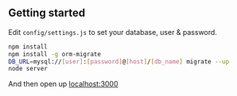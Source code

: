 ## Getting started

Edit `config/settings.js` to set your database, user & password.

```bash
npm install
npm install -g orm-migrate
DB_URL=mysql://[user]:[password]@[host]/[db_name] migrate --up
node server
```

And then open up [localhost:3000](http://localhost:3000/)
